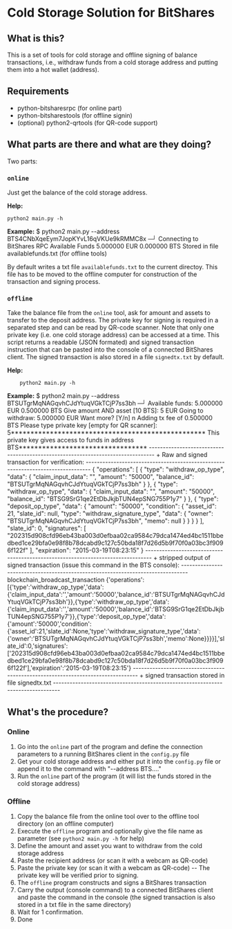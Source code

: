 # Cold Storage Solution for BitShares #

## What is this? ##
This is a set of tools for cold storage and offline signing of balance
transactions, i.e., withdraw funds from a cold storage address and putting them
into a hot wallet (address).

## Requirements ##
 * python-bitsharesrpc (for online part)
 * python-bitsharestools (for offline signin)
 * (optional) python2-qrtools (for QR-code support)

## What parts are there and what are they doing? ##
Two parts:

### `online` ###
Just get the balance of the cold storage address.

**Help:**

    python2 main.py -h

**Example:**
    $ python2 main.py --address BTS4CNbXqeEym7JopKYvL16qVKUe9kRMMC8x                                                                                                               ─┘
    Connecting to BitShares RPC
    Available Funds
    5.000000 EUR
    0.000000 BTS
    Stored in file availablefunds.txt (for offline tools)

By default writes a txt file `availablefunds.txt` to the current directoy. This
file has to be moved to the offline computer for construction of the
transaction and signing process.

### `offline` ###
Take the balance file from the `online` tool, ask for amount and assets to
transfer to the deposit address. The private key for signing is required in a
separated step and can be read by QR-code scanner. Note that only
one private key (i.e. one cold storage address) can be accessed at a time.
This script returns a readable (JSON formated) and signed transaction
instruction that can be pasted into the console of a connected BitShares
client. The signed transaction is also stored in a file `signedtx.txt` by
default.

**Help:**

    	python2 main.py -h

**Example:**
    $ python2 main.py --address BTSUTgrMqNAGqvhCJdYtuqVGkTCjP7ss3bh                                                                                                              ─┘
    Available funds:
    5.000000 EUR
    0.500000 BTS
    Give amount AND asset [10 BTS]: 5 EUR
    Going to withdraw:
    5.000000 EUR
    Want more? [Y/n] n
    Adding tx fee of 0.500000 BTS
    Please type private key [empty for QR scanner]: 5**************************************************
    This private key gives access to funds in address BTS*********************************
    --------------------------------------------------------------------------------
    + Raw and signed transaction for verification:
    --------------------------------------------------------------------------------
    {
	"operations": [
	    {
		"type": "withdraw_op_type", 
		"data": {
		    "claim_input_data": "", 
		    "amount": "50000", 
		    "balance_id": "BTSUTgrMqNAGqvhCJdYtuqVGkTCjP7ss3bh"
		}
	    }, 
	    {
		"type": "withdraw_op_type", 
		"data": {
		    "claim_input_data": "", 
		    "amount": "50000", 
		    "balance_id": "BTSG9SrG1qe2EtDbJkjbTUN4epSNG755P1y7"
		}
	    }, 
	    {
		"type": "deposit_op_type", 
		"data": {
		    "amount": "50000", 
		    "condition": {
			"asset_id": 21, 
			"slate_id": null, 
			"type": "withdraw_signature_type", 
			"data": {
			    "owner": "BTSUTgrMqNAGqvhCJdYtuqVGkTCjP7ss3bh", 
			    "memo": null
			}
		    }
		}
	    }
	], 
	"slate_id": 0, 
	"signatures": [
	    "202315d908cfd96eb43ba003d0efbaa02ca9584c79dca1474ed4bc1511bbedbed1ce29bfa0e98f8b78dcabd9c127c50bda18f7d26d5b9f70f0a03bc3f9096f122f"
	], 
	"expiration": "2015-03-19T08:23:15"
    }
    --------------------------------------------------------------------------------
    + stripped output of signed transaction (issue this command in the BTS console):
    --------------------------------------------------------------------------------
    blockchain_broadcast_transaction {'operations':[{'type':'withdraw_op_type','data':{'claim_input_data':'','amount':'50000','balance_id':'BTSUTgrMqNAGqvhCJdYtuqVGkTCjP7ss3bh'}},{'type':'withdraw_op_type','data':{'claim_input_data':'','amount':'50000','balance_id':'BTSG9SrG1qe2EtDbJkjbTUN4epSNG755P1y7'}},{'type':'deposit_op_type','data':{'amount':'50000','condition':{'asset_id':21,'slate_id':None,'type':'withdraw_signature_type','data':{'owner':'BTSUTgrMqNAGqvhCJdYtuqVGkTCjP7ss3bh','memo':None}}}}],'slate_id':0,'signatures':['202315d908cfd96eb43ba003d0efbaa02ca9584c79dca1474ed4bc1511bbedbed1ce29bfa0e98f8b78dcabd9c127c50bda18f7d26d5b9f70f0a03bc3f9096f122f'],'expiration':'2015-03-19T08:23:15'}
    --------------------------------------------------------------------------------
    + signed transaction stored in file signedtx.txt
    --------------------------------------------------------------------------------

## What's the procedure? ##
### Online ###
1. Go into the `online` part of the program and define the connection parameters to a running BitShares client in the `config.py` file
2. Get your cold storage address and either put it into the `config.py` file or append it to the command with "--address BTS...."
3. Run the `online` part of the program (it will list the funds stored in the cold storage address)

### Offline ###
1. Copy the balance file from the online tool over to the offline tool directory (on an offline computer)
2. Execute the `offline` program and optionally give the file name as parameter (see `python2 main.py -h` for help)
3. Define the amount and asset you want to withdraw from the cold storage address
4. Paste the recipient address (or scan it with a webcam as QR-code)
5. Paste the private key (or scan it with a webcam as QR-code) -- The private key will be verified prior to signing.
6. The `offline` program constructs and signs a BitShares transaction 
7. Carry the output (console command) to a connected BitShares client and paste the command in the console (the signed transaction is also stored in a txt file in the same directory)
8. Wait for 1 confirmation.
9. Done
